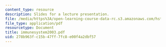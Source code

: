 ```yaml
---
content_type: resource
description: Slides for a lecture presentation.
file: /media/https%3A/open-learning-course-data-rc.s3.amazonaws.com/hst-035-principle-and-practice-of-human-pathology-spring-2003/278b963fc15b47ff7fc8e00f4a2dbf57_immunesystem2003.pdf
file_type: application/pdf
resourcetype: Document
title: immunesystem2003.pdf
uid: 278b963f-c15b-47ff-7fc8-e00f4a2dbf57
---
```

